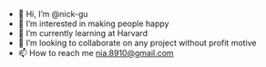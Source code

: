- 👋 Hi, I’m @nick-gu
- 👀 I’m interested in making people happy
- 🌱 I’m currently learning at Harvard
- 💞️ I’m looking to collaborate on any project without profit motive
- 📫 How to reach me nia.8910@gmail.com

<!---
nick-gu/nick-gu is a ✨ special ✨ repository because its `README.md` (this file) appears on your GitHub profile.
You can click the Preview link to take a look at your changes.
--->

